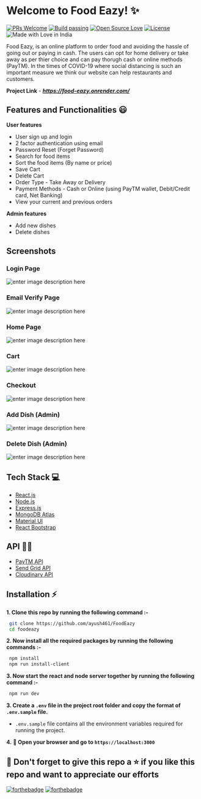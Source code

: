 # Welcome to Food Eazy! ✨
[![PRs Welcome](https://img.shields.io/badge/PRs-welcome-brightgreen.svg?style=flat-square)](https://food-eazy.onrender.com/)&nbsp;[![Build passing](https://img.shields.io/badge/Build-Passing-brightgreen.svg?style=flat-square)](https://food-eazy.onrender.com/)&nbsp;[![Open Source Love](https://badges.frapsoft.com/os/v1/open-source.svg?v=102)](https://food-eazy.onrender.com/)&nbsp;[![License](https://img.shields.io/badge/license-MIT-brightgreen)](https://food-eazy.onrender.com/)&nbsp;![Made with Love in India](https://madewithlove.org.in/badge.svg)

Food Eazy, is an online platform to order food and avoiding the hassle of going out or paying in cash. The users can opt for home delivery or take away as per thier choice and can pay thorugh cash or online methods (PayTM). In the times of COVID-19 where social distancing is such an important measure we think our website can help restaurants and customers.

**Project Link** - ***https://food-eazy.onrender.com/***
<br />

## Features and Functionalities 😃
**User features**
 - User sign up and login
 - 2 factor authentication using email
 - Password Reset (Forget Password)
 - Search for food items
 - Sort the food items (By name or price)
 - Save Cart
 - Delete Cart
 - Order Type - Take Away or Delivery
 - Payment Methods - Cash or Online (using PayTM wallet, Debit/Credit card, Net Banking)
 - View your current and previous orders
 
 **Admin features** 
 
 - Add new dishes
 - Delete dishes
 ## Screenshots
 ### Login Page
 ![enter image description here](<img width="945" alt="login" src="https://github.com/ayush461/Easy-Food/readme_images\login.png">)

### Email Verify Page
![enter image description here](<img width="957" alt="verify" src="https://github.com/ayush461/Easy-Food/assets/69451578/65830d0f-b0fb-4df6-bf93-45e1bcf4f4b8">)
### Home Page
![enter image description here](<img width="949" alt="menu" src="https://github.com/ayush461/Easy-Food/assets/69451578/4a4f0a27-15b8-4125-9a0f-cf20a91b2540">
)

### Cart
![enter image description here](<img width="957" alt="cart" src="https://github.com/ayush461/Easy-Food/assets/69451578/9315b982-8362-47b4-be02-3b71f938496b">)

### Checkout
![enter image description here](<img width="940" alt="checkout" src="https://github.com/ayush461/Easy-Food/assets/69451578/a88b9264-fd30-49f6-9011-4d26708db5b1">)

### Add Dish (Admin)
![enter image description here](<img width="960" alt="add_dish" src="https://github.com/ayush461/Easy-Food/assets/69451578/7faf2159-0b80-440c-b10f-3d7a1a76599d">
)
### Delete Dish (Admin)
![enter image description here](<img width="941" alt="delete_items" src="https://github.com/ayush461/Easy-Food/assets/69451578/d0b5103a-43f3-415a-a331-0b8dcfd9eb8c">)
## Tech Stack 💻

 - [React.js](https://reactjs.org/)
 - [Node.js](https://nodejs.org/en/)
 - [Express.js](https://expressjs.com/)
 - [MongoDB Atlas](https://www.mongodb.com/cloud/atlas)
 - [Material UI](https://material-ui.com/)
 - [React Bootstrap](https://react-bootstrap.github.io/)

## API :man_technologist:

 - [PayTM API](https://developer.paytm.com/docs/)
 - [Send Grid  API](https://sendgrid.com/)
 - [Cloudinary API](https://cloudinary.com/)

## Installation :zap:

 **1. Clone this repo by running the following command :-**
 ```bash
  git clone https://github.com/ayush461/FoodEazy
  cd foodeazy
 ```
 
 **2. Now install all the required packages by running the following commands :-**
 ```bash
  npm install 
  npm run install-client
 ```
 **3. Now start the react and node server together by running the following command :-**
 ```bash
  npm run dev
 ```
 **3. Create a `.env` file in the project root folder and copy the format of `.env.sample` file.**

   - `.env.sample` file contains all the environment variables required for running the project.
   
   
 **4.** **🎉  Open your browser and go to  `https://localhost:3000`**
 
 
## 🤩 Don't forget to give this repo a ⭐ if you like this repo and want to appreciate our efforts
 

[![forthebadge](https://forthebadge.com/images/badges/built-with-love.svg)](https://forthebadge.com)
[![forthebadge](https://forthebadge.com/images/badges/built-by-developers.svg)](https://forthebadge.com)

